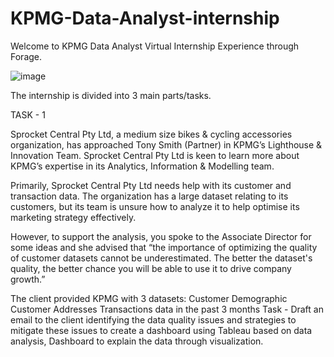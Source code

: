 # KPMG-Data-Analyst-internship

Welcome to KPMG Data Analyst Virtual Internship Experience through Forage.


![image](https://github.com/vaishnavirathore00/KPMG-Data-Analyst-internship/assets/86239892/9574594c-4bb7-4f9e-8a84-d473637e1704)



The internship is divided into 3 main parts/tasks.

TASK - 1

Sprocket Central Pty Ltd, a medium size bikes & cycling accessories organization, has approached Tony Smith (Partner) in KPMG’s Lighthouse & Innovation Team. Sprocket Central Pty Ltd is keen to learn more about KPMG’s expertise in its Analytics, Information & Modelling team.

Primarily, Sprocket Central Pty Ltd needs help with its customer and transaction data. The organization has a large dataset relating to its customers, but its team is unsure how to analyze it to help optimise its marketing strategy effectively.

However, to support the analysis, you spoke to the Associate Director for some ideas and she advised that “the importance of optimizing the quality of customer datasets cannot be underestimated. The better the dataset's quality, the better chance you will be able to use it to drive company growth.”

The client provided KPMG with 3 datasets:
Customer Demographic
Customer Addresses
Transactions data in the past 3 months
Task - Draft an email to the client identifying the data quality issues and strategies to mitigate these issues to create a dashboard using Tableau based on data analysis, Dashboard to explain the data through visualization.



